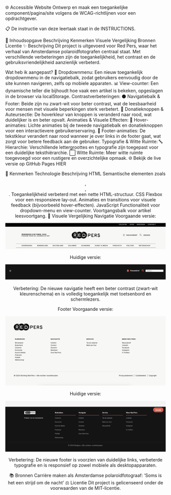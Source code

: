 🌐 Accessible Website
Ontwerp en maak een toegankelijke component/pagina/site volgens de WCAG-richtlijnen voor een opdrachtgever.

📋 De instructie van deze leertaak staat in de INSTRUCTIONS.

📑 Inhoudsopgave
Beschrijving
Kenmerken
Visuele Vergelijking
Bronnen
Licentie
✨ Beschrijving
Dit project is uitgevoerd voor Red Pers, waar het verhaal van Amsterdamse polaroidfotografen centraal staat. Met verschillende verbeteringen zijn de toegankelijkheid, het contrast en de gebruiksvriendelijkheid aanzienlijk verbeterd.

Wat heb ik aangepast?
🎨 Dropdownmenu: Een nieuw toegankelijk dropdownmenu in de navigatiebalk, zodat gebruikers eenvoudig door de site kunnen navigeren, zelfs op mobiele apparaten.
📊 View-counter: Een dynamische teller die bijhoudt hoe vaak een artikel is bekeken, opgeslagen in de browser via localStorage.
Contrastverbeteringen:
⚫ Navigatiebalk & Footer: Beide zijn nu zwart-wit voor beter contrast, wat de leesbaarheid voor mensen met visuele beperkingen sterk verbetert.
🔴 Donatieknoppen & Auteursectie: De hoverkleur van knoppen is veranderd naar rood, wat duidelijker is en beter opvalt.
Animaties & Visuele Effecten:
💫 Hover-animaties: Lichte animaties bij de tweede navigatiebalk en donatieknoppen voor een interactievere gebruikerservaring.
🔄 Footer-animaties: De tekstkleur verandert naar rood wanneer je over links in de footer gaat, wat zorgt voor betere feedback aan de gebruiker.
Typografie & Witte Ruimte:
🔤 Hierarchie: Verschillende lettergroottes en typografie zijn toegepast voor een duidelijke teksthiërarchie.
⬜ Witte Ruimte: Meer witte ruimte toegevoegd voor een rustigere en overzichtelijke opmaak.
🌐 Bekijk de live versie op GitHub Pages HIER

🚀 Kenmerken
Technologie	Beschrijving
HTML	Semantische elementen zoals <header>, <section>, <footer>. Toegankelijkheid verbeterd met een nette HTML-structuur.
CSS	Flexbox voor een responsieve lay-out. Animaties en transitions voor visuele feedback (bijvoorbeeld hover-effecten).
JavaScript	Functionaliteit voor dropdown-menu en view-counter. Voortgangsbalk voor artikel leesvoortgang.
🔗 Visuele Vergelijking
Navigatie
Voorgaande versie:

<p align="center"> <img src="assets/old-navigation.png" alt="Oude navigatie" width="600"> </p>
Huidige versie:

<p align="center"> <img src="assets/new-navigation.png" alt="Nieuwe navigatie" width="600"> </p>
Verbetering: De nieuwe navigatie heeft een beter contrast (zwart-wit kleurenschema) en is volledig toegankelijk met toetsenbord en schermlezers.

Footer
Voorgaande versie:

<p align="center"> <img src="assets/old-footer.png" alt="Oude footer" width="600"> </p>
Huidige versie:

<p align="center"> <img src="assets/new-footer.png" alt="Nieuwe footer" width="600"> </p>
Verbetering: De nieuwe footer is voorzien van duidelijke links, verbeterde typografie en is responsief op zowel mobiele als desktopapparaten.

📚 Bronnen
Carrière maken als Amsterdamse polaroidfotograaf: ‘Soms is het een strijd om de nacht’
⚖️ Licentie
Dit project is gelicenseerd onder de voorwaarden van de MIT-licentie.






